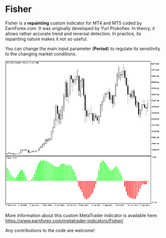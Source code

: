 # Fisher

Fisher is a **repainting** custom indicator for MT4 and MT5 coded by EarnForex.com. It was originally developed by Yuri Prokofiev. In theory, it allows rather accurate trend and reversal detection. In practice, its repainting nature makes it not so useful.

You can change the main input parameter (**Period**) to regulate its sensitivity to the changing market conditions.

![Fisher indicator is used here to detect trend strength and direction in BTC/USD trading](https://github.com/EarnForex/Fisher/blob/main/README_Images/fisher-marking-long-term-bitcoin-trends.png)

More information about this custom MetaTrader indicator is available here: https://www.earnforex.com/metatrader-indicators/Fisher/

Any contributions to the code are welcome!
